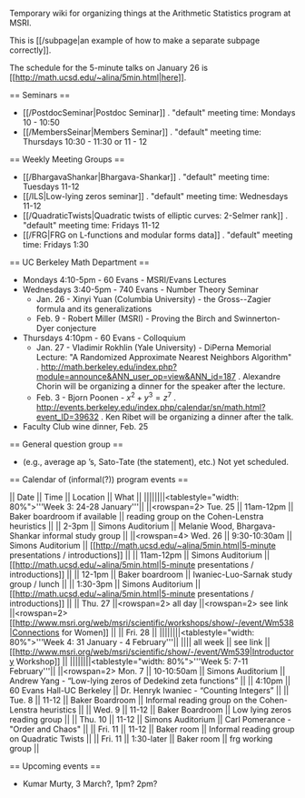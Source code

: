 Temporary wiki for organizing things at the Arithmetic Statistics program at MSRI.

This is [[/subpage|an example of how to make a separate subpage correctly]].

The schedule for the 5-minute talks on January 26 is [[http://math.ucsd.edu/~alina/5min.html|here]].

== Seminars ==
 * [[/PostdocSeminar|Postdoc Seminar]]
 . "default" meeting time: Mondays 10 - 10:50
 * [[/MembersSeinar|Members Seminar]]
 . "default" meeting time: Thursdays 10:30 - 11:30 or 11 - 12

== Weekly Meeting Groups ==

 * [[/BhargavaShankar|Bhargava-Shankar]]
 . "default" meeting time: Tuesdays 11-12
 * [[/ILS|Low-lying zeros seminar]]
 . "default" meeting time: Wednesdays 11-12
 * [[/QuadraticTwists|Quadratic twists of elliptic curves: 2-Selmer rank]]
 . "default" meeting time: Fridays 11-12
 * [[/FRG|FRG on L-functions and modular forms data]]
 . "default" meeting time: Fridays 1:30

== UC Berkeley Math Department ==

 * Mondays 4:10-5pm - 60 Evans - MSRI/Evans Lectures
 * Wednesdays 3:40-5pm - 740 Evans - Number Theory Seminar
   * Jan. 26 - Xinyi Yuan (Columbia University) - the Gross--Zagier formula and its generalizations
   * Feb. 9 - Robert Miller (MSRI) - Proving the Birch and Swinnerton-Dyer conjecture
 * Thursdays 4:10pm - 60 Evans - Colloquium
   * Jan. 27 - Vladimir Rokhlin (Yale University) - DiPerna Memorial Lecture: "A Randomized Approximate Nearest Neighbors Algorithm"
   . http://math.berkeley.edu/index.php?module=announce&ANN_user_op=view&ANN_id=187
   . Alexandre Chorin will be organizing a dinner for the speaker after the lecture.
   * Feb. 3 - Bjorn Poonen - $x^2 + y^3 = z^7$
   . http://events.berkeley.edu/index.php/calendar/sn/math.html?event_ID=39632
   . Ken Ribet will be organizing a dinner after the talk.
 * Faculty Club wine dinner, Feb. 25

== General question group ==

 * (e.g., average ap ’s, Sato-Tate (the statement), etc.) Not yet scheduled.

== Calendar of (informal(?)) program events ==

 || Date         || Time  || Location          || What       ||
 ||||||||<tablestyle="width: 80%">'''Week 3: 24-28 January'''||
 ||<rowspan=2> Tue. 25 || 11am-12pm || Baker boardroom if available || reading group on the Cohen-Lenstra heuristics ||
 || 2-3pm || Simons Auditorium || Melanie Wood, Bhargava-Shankar informal study group ||
 ||<rowspan=4> Wed. 26 || 9:30-10:30am || Simons Auditorium || [[http://math.ucsd.edu/~alina/5min.html|5-minute presentations / introductions]]      ||
 || 11am-12pm || Simons Auditorium || [[http://math.ucsd.edu/~alina/5min.html|5-minute presentations / introductions]]      ||
 || 12-1pm || Baker boardroom || Iwaniec-Luo-Sarnak study group / lunch ||
 || 1:30-3pm || Simons Auditorium || [[http://math.ucsd.edu/~alina/5min.html|5-minute presentations / introductions]]      ||
 || Thu. 27 ||<rowspan=2> all day       ||<rowspan=2> see link ||<rowspan=2> [[http://www.msri.org/web/msri/scientific/workshops/show/-/event/Wm538|Connections for Women]] ||
 || Fri. 28 ||
 ||||||||<tablestyle="width: 80%">'''Week 4: 31 January - 4 February'''||
 |||| all week || see link || [[http://www.msri.org/web/msri/scientific/show/-/event/Wm539|Introductory Workshop]] ||
 ||||||||<tablestyle="width: 80%">'''Week 5: 7-11 February'''||
 ||<rowspan=2> Mon. 7 || 10-10:50am || Simons Auditorium || Andrew Yang - “Low-lying zeros of Dedekind zeta functions” ||
 || 4:10pm || 60 Evans Hall-UC Berkeley || Dr. Henryk Iwaniec - “Counting Integers” ||
 || Tue. 8 || 11-12 || Baker Boardroom || Informal reading group on the Cohen-Lenstra heuristics ||
 || Wed. 9 || 11-12 || Baker Boardroom || Low lying zeros reading group ||
 || Thu. 10 || 11-12 || Simons Auditorium || Carl Pomerance - "Order and Chaos" ||
 || Fri. 11 || 11-12 || Baker room || Informal reading group on Quadratic Twists ||
 || Fri. 11 || 1:30-later || Baker room || frg working group ||


== Upcoming events ==

 * Kumar Murty, 3 March?, 1pm? 2pm?
